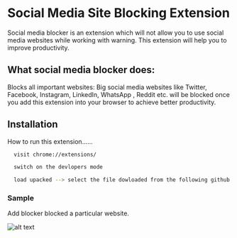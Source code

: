 
# Social Media Site Blocking Extension 

Social media blocker is an extension which will not allow you to use social media websites while working with warning.
This extension will help you to improve productivity.



## What social media blocker does:

Blocks all important websites: Big social media websites like Twitter, Facebook, Instagram, LinkedIn, WhatsApp , Reddit etc. will be blocked once you add this extension into your browser to achieve better productivity.



## Installation

How to run this extension......

```bash
  visit chrome://extensions/

  switch on the devlopers mode 

  load upacked --> select the file dowloaded from the following github repository.
```



### Sample
Add blocker blocked a particular website.
    
![alt text](https://user-images.githubusercontent.com/80666992/183124823-954fca91-8db2-4a43-a1aa-f08df103ee68.png)
